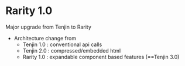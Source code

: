 # Rarity 1.0

Major upgrade from Tenjin to Rarity
- Architecture change from
    - Tenjin 1.0 : conventional api calls
    - Tenjin 2.0 : compressed/embedded html
    - Rarity 1.0 : expandable component based features (==Tenjin 3.0)